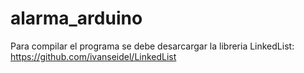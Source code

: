 # alarma_arduino

Para compilar el programa se debe desarcargar la libreria LinkedList: https://github.com/ivanseidel/LinkedList
